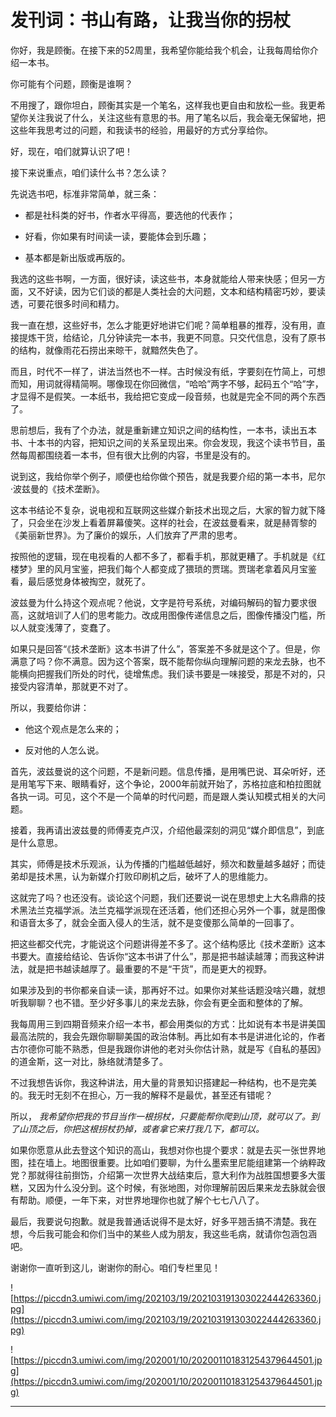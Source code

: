 # 发刊词：书山有路，让我当你的拐杖

你好，我是顾衡。在接下来的52周里，我希望你能给我个机会，让我每周给你介绍一本书。

你可能有个问题，顾衡是谁啊？

不用搜了，跟你坦白，顾衡其实是一个笔名，这样我也更自由和放松一些。我更希望你关注我说了什么，关注这些有意思的书。用了笔名以后，我会毫无保留地，把这些年我思考过的问题，和我读书的经验，用最好的方式分享给你。

好，现在，咱们就算认识了吧！

接下来说重点，咱们读什么书？怎么读？

先说选书吧，标准非常简单，就三条：

* 都是社科类的好书，作者水平得高，要选他的代表作；

* 好看，你如果有时间读一读，要能体会到乐趣；

* 基本都是新出版或再版的。

我选的这些书啊，一方面，很好读，读这些书，本身就能给人带来快感；但另一方面，又不好读，因为它们谈的都是人类社会的大问题，文本和结构精密巧妙，要读透，可要花很多时间和精力。

我一直在想，这些好书，怎么才能更好地讲它们呢？简单粗暴的推荐，没有用，直接提炼干货，给结论，几分钟读完一本书，我更不同意。只交代信息，没有了原书的结构，就像雨花石捞出来晾干，就黯然失色了。

而且，时代不一样了，讲法当然也不一样。古时候没有纸，字要刻在竹简上，可想而知，用词就得精简啊。哪像现在你回微信，“哈哈”两字不够，起码五个“哈”字，才显得不是假笑。一本纸书，我给把它变成一段音频，也就是完全不同的两个东西了。

思前想后，我有了个办法，就是重新建立知识之间的结构性，一本书，读出五本书、十本书的内容，把知识之间的关系呈现出来。你会发现，我这个读书节目，虽然每周都围绕着一本书，但有很大比例的内容，书里是没有的。

说到这，我给你举个例子，顺便也给你做个预告，就是我要介绍的第一本书，尼尔·波兹曼的《技术垄断》。

这本书结论不复杂，说电视和互联网这些媒介新技术出现之后，大家的智力就下降了，只会坐在沙发上看着屏幕傻笑。这样的社会，在波兹曼看来，就是赫胥黎的《美丽新世界》。为了廉价的娱乐，人们放弃了严肃的思考。

按照他的逻辑，现在电视看的人都不多了，都看手机，那就更糟了。手机就是《红楼梦》里的风月宝鉴，把我们每个人都变成了猥琐的贾瑞。贾瑞老拿着风月宝鉴看，最后感觉身体被掏空，就死了。

波兹曼为什么持这个观点呢？他说，文字是符号系统，对编码解码的智力要求很高，这就培训了人们的思考能力。改成用图像传递信息之后，图像传播没门槛，所以人就变浅薄了，变蠢了。

如果只是回答“《技术垄断》这本书讲了什么”，答案差不多就是这个了。但是，你满意了吗？你不满意。因为这个答案，既不能帮你纵向理解问题的来龙去脉，也不能横向把握我们所处的时代，徒增焦虑。我们读书要是一味接受，那是不对的，只接受内容清单，那就更不对了。

所以，我要给你讲：

* 他这个观点是怎么来的；

* 反对他的人怎么说。

首先，波兹曼说的这个问题，不是新问题。信息传播，是用嘴巴说、耳朵听好，还是用笔写下来、眼睛看好，这个争论，2000年前就开始了，苏格拉底和柏拉图就各执一词。可见，这个不是一个简单的时代问题，而是跟人类认知模式相关的大问题。

接着，我再请出波兹曼的师傅麦克卢汉，介绍他最深刻的洞见“媒介即信息”，到底是什么意思。

其实，师傅是技术乐观派，认为传播的门槛越低越好，频次和数量越多越好；而徒弟却是技术黑，认为新媒介打败印刷机之后，破坏了人的思维能力。

这就完了吗？也还没有。谈论这个问题，我们还要说一说在思想史上大名鼎鼎的技术黑法兰克福学派。法兰克福学派现在还活着，他们还担心另外一个事，就是图像和语音太多了，就会全面入侵人的生活，就不是变傻那么简单的一回事了。

把这些都交代完，才能说这个问题讲得差不多了。这个结构感比《技术垄断》这本书要大。直接给结论、告诉你“这本书讲了什么”，那是把书越读越薄；而我这种讲法，就是把书越读越厚了。最重要的不是“干货”，而是更大的视野。

如果涉及到的书你都亲自读一读，那再好不过。如果你对某些话题没啥兴趣，就想听我聊聊？也不错。至少好多事儿的来龙去脉，你会有更全面和整体的了解。

我每周用三到四期音频来介绍一本书，都会用类似的方式：比如说有本书是讲美国最高法院的，我会先跟你聊聊美国的政治体制。再比如有本书是讲进化论的，作者古尔德你可能不熟悉，但是我跟你讲他的老对头你估计熟，就是写《自私的基因》的道金斯，这一对比，脉络就清楚多了。

不过我想告诉你，我这种讲法，用大量的背景知识搭建起一种结构，也不是完美的。我无时无刻不在担心，万一我的解释不是最优，甚至还有错呢？

所以， *我希望你把我的节目当作一根拐杖，只要能帮你爬到山顶，就可以了。到了山顶之后，你把这根拐杖扔掉，或者拿它来打我几下，都可以。*

如果你愿意从此去登这个知识的高山，我想对你也提个要求：就是去买一张世界地图，挂在墙上。地图很重要。比如咱们要聊，为什么墨索里尼能组建第一个纳粹政党？那就得往前捯饬，介绍第一次世界大战结束后，意大利作为战胜国想要多大蛋糕，又因为什么没分到。这个时候，有张地图，对你理解前因后果来龙去脉就会很有帮助。顺便，一年下来，对世界地理你也就了解个七七八八了。

最后，我要说句抱歉。就是我普通话说得不是太好，好多平翘舌搞不清楚。我在想，今后我可能会和你们当中的某些人成为朋友，我这些毛病，就请你包涵包涵吧。

谢谢你一直听到这儿，谢谢你的耐心。咱们专栏里见！

![https://piccdn3.umiwi.com/img/202103/19/202103191303022444263360.jpg](https://piccdn3.umiwi.com/img/202103/19/202103191303022444263360.jpg)

![https://piccdn3.umiwi.com/img/202001/10/202001101831254379644501.jpg](https://piccdn3.umiwi.com/img/202001/10/202001101831254379644501.jpg)

---
